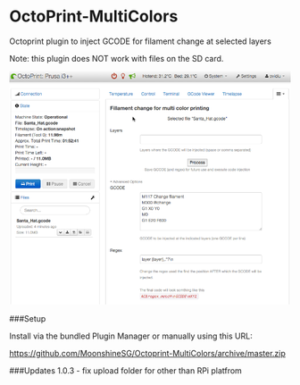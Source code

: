 # OctoPrint-MultiColors

Octoprint plugin to inject GCODE for filament change at selected layers

Note: this plugin does NOT work with files on the SD card.

![screenshot](screenshot_1.png)


###Setup

Install via the bundled Plugin Manager or manually using this URL:

https://github.com/MoonshineSG/Octoprint-MultiColors/archive/master.zip


###Updates
1.0.3 - fix upload folder for other than RPi platfrom